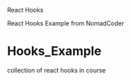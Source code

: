 React Hooks

React Hooks Example from NomadCoder
# Hooks_Example
collection of react hooks in course
